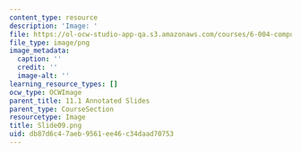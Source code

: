 ```yaml
---
content_type: resource
description: 'Image: '
file: https://ol-ocw-studio-app-qa.s3.amazonaws.com/courses/6-004-computation-structures-spring-2017/db87d6c47aeb9561ee46c34daad70753_Slide09.png
file_type: image/png
image_metadata:
  caption: ''
  credit: ''
  image-alt: ''
learning_resource_types: []
ocw_type: OCWImage
parent_title: 11.1 Annotated Slides
parent_type: CourseSection
resourcetype: Image
title: Slide09.png
uid: db87d6c4-7aeb-9561-ee46-c34daad70753
---
```

